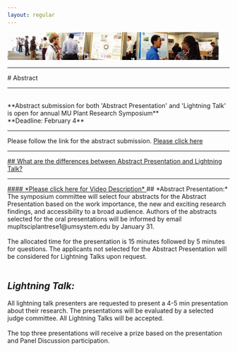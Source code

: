 ```yaml
---
layout: regular
---
```

<img src="/posterview.jpg" style="max-width:95%"/>
<hr style="clear: both;" />
# Abstract
<hr style="clear: both;" />
<br/>
**Abstract submission for both 'Abstract Presentation' and 'Lightning Talk' is open for annual MU Plant Research Symposium** <br/>
**Deadline: February 4**
<hr style="clear: both;" />
Please follow the link for the abstract submission. <a
href="https://docs.google.com/forms/d/e/1FAIpQLSfF3D-yUA9gZtGNLRikC2PCe6v8W_Ghrf9Rh9nPUz2zbRIIlQ/viewform?vc=0&c=0&w=1&flr=0" target="_blank"> Please click here
                                                      
<hr style="clear: both;" />
## What are the differences between Abstract Presentation and Lightning Talk?
<hr style="clear: both;" />
#### <a href="https://youtu.be/DTVKvruJzdM" target="_blank"> *Please click here for Video Description* </a>
## *Abstract Presentation:*
The symposium committee will select four abstracts for the Abstract Presentation based on the work importance, the new and exciting research findings, and accessibility to a broad audience. Authors of the abstracts selected for the oral presentations will be informed by email mupltsciplantrese1@umsystem.edu by January 31.
<br/><br/>
The allocated time for the presentation is 15 minutes followed by 5 minutes for questions. The applicants not selected for the Abstract Presentation will be considered for Lightning Talks upon request.
<br/><br/>

## *Lightning Talk:*
All lightning talk presenters are requested to present a 4-5 min presentation about their research. The presentations will be evaluated by a selected judge committee. All Lightning Talks will be accepted.
<br/><br/>
The top three presentations will receive a prize based on the presentation and Panel Discussion participation.
